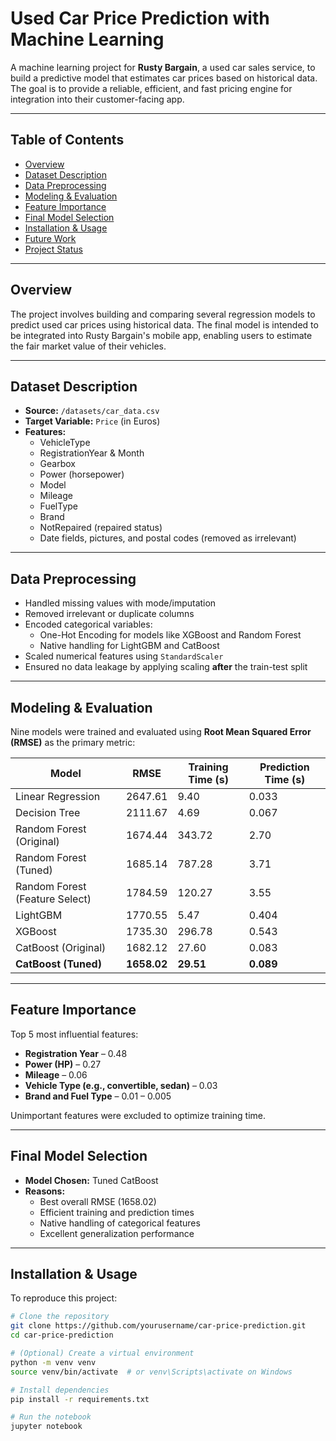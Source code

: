 # Used Car Price Prediction with Machine Learning

A machine learning project for **Rusty Bargain**, a used car sales service, to build a predictive model that estimates car prices based on historical data. The goal is to provide a reliable, efficient, and fast pricing engine for integration into their customer-facing app.

---

## Table of Contents
- [Overview](#overview)
- [Dataset Description](#dataset-description)
- [Data Preprocessing](#data-preprocessing)
- [Modeling & Evaluation](#modeling--evaluation)
- [Feature Importance](#feature-importance)
- [Final Model Selection](#final-model-selection)
- [Installation & Usage](#installation--usage)
- [Future Work](#future-work)
- [Project Status](#project-status)

---

## Overview

The project involves building and comparing several regression models to predict used car prices using historical data. The final model is intended to be integrated into Rusty Bargain's mobile app, enabling users to estimate the fair market value of their vehicles.

---

## Dataset Description

- **Source:** `/datasets/car_data.csv`
- **Target Variable:** `Price` (in Euros)
- **Features:**
  - VehicleType
  - RegistrationYear & Month
  - Gearbox
  - Power (horsepower)
  - Model
  - Mileage
  - FuelType
  - Brand
  - NotRepaired (repaired status)
  - Date fields, pictures, and postal codes (removed as irrelevant)

---

## Data Preprocessing

- Handled missing values with mode/imputation
- Removed irrelevant or duplicate columns
- Encoded categorical variables:
  - One-Hot Encoding for models like XGBoost and Random Forest
  - Native handling for LightGBM and CatBoost
- Scaled numerical features using `StandardScaler`
- Ensured no data leakage by applying scaling **after** the train-test split

---

## Modeling & Evaluation

Nine models were trained and evaluated using **Root Mean Squared Error (RMSE)** as the primary metric:

| Model                           | RMSE    | Training Time (s) | Prediction Time (s) |
|--------------------------------|---------|--------------------|----------------------|
| Linear Regression              | 2647.61 | 9.40               | 0.033                |
| Decision Tree                  | 2111.67 | 4.69               | 0.067                |
| Random Forest (Original)       | 1674.44 | 343.72             | 2.70                 |
| Random Forest (Tuned)          | 1685.14 | 787.28             | 3.71                 |
| Random Forest (Feature Select) | 1784.59 | 120.27             | 3.55                 |
| LightGBM                       | 1770.55 | 5.47               | 0.404                |
| XGBoost                        | 1735.30 | 296.78             | 0.543                |
| CatBoost (Original)            | 1682.12 | 27.60              | 0.083                |
| **CatBoost (Tuned)**           | **1658.02** | **29.51**     | **0.089**            |

---

## Feature Importance

Top 5 most influential features:
- **Registration Year** – 0.48
- **Power (HP)** – 0.27
- **Mileage** – 0.06
- **Vehicle Type (e.g., convertible, sedan)** – 0.03
- **Brand and Fuel Type** – 0.01 – 0.005

Unimportant features were excluded to optimize training time.

---

## Final Model Selection

- **Model Chosen:** Tuned CatBoost
- **Reasons:**
  - Best overall RMSE (1658.02)
  - Efficient training and prediction times
  - Native handling of categorical features
  - Excellent generalization performance

---

## Installation & Usage

To reproduce this project:

```bash
# Clone the repository
git clone https://github.com/yourusername/car-price-prediction.git
cd car-price-prediction

# (Optional) Create a virtual environment
python -m venv venv
source venv/bin/activate  # or venv\Scripts\activate on Windows

# Install dependencies
pip install -r requirements.txt

# Run the notebook
jupyter notebook
